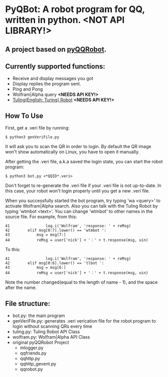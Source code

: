 # PyQBot: A robot program for QQ, written in python. **&lt;NOT API LIBRARY!>**

## A project based on [pyQQRobot](https://github.com/eyeKill/pyQQRobot).

## Currently supported functions:

- Receive and display messages you got
- Display replies the program sent.
- Ping and Pong
- Wolfram|Alpha query **&lt;NEEDS API KEY!>**
- [Tuling(English: Turing) Robot](http://www.tuling123.com) **&lt;NEEDS API KEY!>**

## How To Use

First, get a .veri file by running:

    $ python3 genVeriFile.py

It will ask you to scan the QR in order to login. By default the QR image won't show automatically on Linux, you have to open it manually.

After getting the .veri file, a.k.a saved the login state, you can start the robot program:

    $ python3 bot.py <*QQID*.veri>

Don't forget to re-generate the .veri file if your .veri file is not up-to-date. In this case, your robot won't login properly until you get a new .veri file.

When you successfully started the bot program, try typing 'wa &lt;query>' to activate Wolfram|Alpha search. Also you can talk with the Tuling Robot by typing 'wtmbot &lt;text>'. You can change 'wtmbot' to other names in the source file. For example, from this:

    41                log.i('Wolfram', 'response: ' + reMsg)
    42        elif msg[0:7].lower() == 'wtmbot ':
    43            msg = msg[7:]
    44            reMsg = user['nick'] + '：' + t.response(msg, uin)

To this:

    41                log.i('Wolfram', 'response: ' + reMsg)
    42        elif msg[0:6].lower() == 'tlbot ':
    43            msg = msg[6:]
    44            reMsg = user['nick'] + '：' + t.response(msg, uin)

Note the number changed(equal to the length of name - 1), and the space after the name.

## File structure:

- bot.py: the main program
- genVeriFile.py: generates .veri verication file for the robot program to login without scanning QRs every time
- tuling.py: Tuling Robot API Class
- wolfram.py: Wolfram|Alpha API Class
- original pyQQRobot Project
    - mlogger.py
    - qqfriends.py
    - qqhttp.py
    - qqhttp\_gevent.py
    - qqrobot.py
